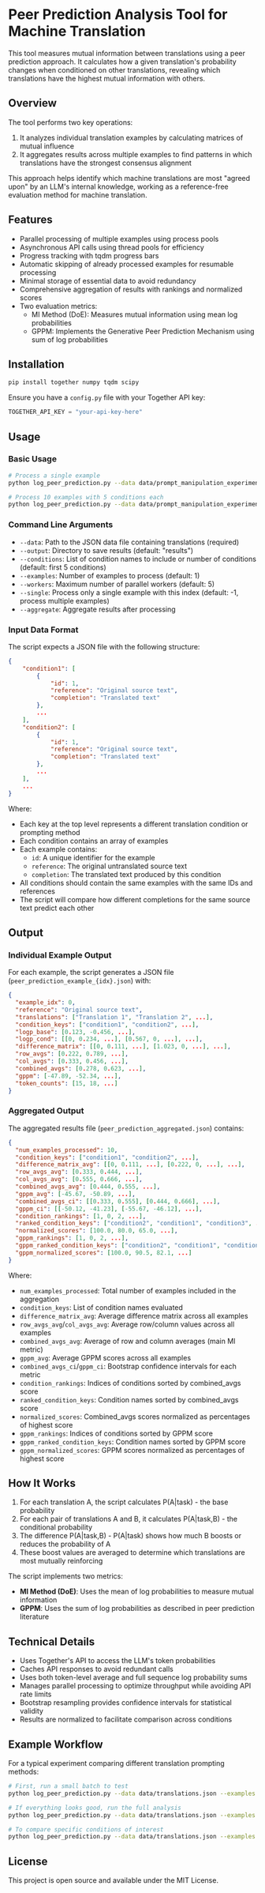 # Peer Prediction Analysis Tool for Machine Translation

This tool measures mutual information between translations using a peer prediction approach. It calculates how a given translation's probability changes when conditioned on other translations, revealing which translations have the highest mutual information with others.

## Overview

The tool performs two key operations:
1. It analyzes individual translation examples by calculating matrices of mutual influence
2. It aggregates results across multiple examples to find patterns in which translations have the strongest consensus alignment

This approach helps identify which machine translations are most "agreed upon" by an LLM's internal knowledge, working as a reference-free evaluation method for machine translation.

## Features

- Parallel processing of multiple examples using process pools
- Asynchronous API calls using thread pools for efficiency
- Progress tracking with tqdm progress bars
- Automatic skipping of already processed examples for resumable processing
- Minimal storage of essential data to avoid redundancy
- Comprehensive aggregation of results with rankings and normalized scores
- Two evaluation metrics:
  - MI Method (DoE): Measures mutual information using mean log probabilities
  - GPPM: Implements the Generative Peer Prediction Mechanism using sum of log probabilities

## Installation

```bash
pip install together numpy tqdm scipy
```

Ensure you have a `config.py` file with your Together API key:

```python
TOGETHER_API_KEY = "your-api-key-here"
```

## Usage

### Basic Usage

```bash
# Process a single example
python log_peer_prediction.py --data data/prompt_manipulation_experiment_MT_20240714_175417.json --single 0

# Process 10 examples with 5 conditions each
python log_peer_prediction.py --data data/prompt_manipulation_experiment_MT_20240714_175417.json --examples 10 --conditions 5 --aggregate
```

### Command Line Arguments

- `--data`: Path to the JSON data file containing translations (required)
- `--output`: Directory to save results (default: "results")
- `--conditions`: List of condition names to include or number of conditions (default: first 5 conditions)
- `--examples`: Number of examples to process (default: 1)
- `--workers`: Maximum number of parallel workers (default: 5)
- `--single`: Process only a single example with this index (default: -1, process multiple examples)
- `--aggregate`: Aggregate results after processing

### Input Data Format

The script expects a JSON file with the following structure:

```json
{
    "condition1": [
        {
            "id": 1,
            "reference": "Original source text",
            "completion": "Translated text"
        },
        ...
    ],
    "condition2": [
        {
            "id": 1,
            "reference": "Original source text",
            "completion": "Translated text"
        },
        ...
    ],
    ...
}
```

Where:
- Each key at the top level represents a different translation condition or prompting method
- Each condition contains an array of examples
- Each example contains:
  - `id`: A unique identifier for the example
  - `reference`: The original untranslated source text
  - `completion`: The translated text produced by this condition
- All conditions should contain the same examples with the same IDs and references
- The script will compare how different completions for the same source text predict each other

## Output

### Individual Example Output

For each example, the script generates a JSON file (`peer_prediction_example_{idx}.json`) with:

```json
{
  "example_idx": 0,
  "reference": "Original source text",
  "translations": ["Translation 1", "Translation 2", ...],
  "condition_keys": ["condition1", "condition2", ...],
  "logp_base": [0.123, -0.456, ...],
  "logp_cond": [[0, 0.234, ...], [0.567, 0, ...], ...],
  "difference_matrix": [[0, 0.111, ...], [1.023, 0, ...], ...],
  "row_avgs": [0.222, 0.789, ...],
  "col_avgs": [0.333, 0.456, ...],
  "combined_avgs": [0.278, 0.623, ...],
  "gppm": [-47.89, -52.34, ...],
  "token_counts": [15, 18, ...]
}
```

### Aggregated Output

The aggregated results file (`peer_prediction_aggregated.json`) contains:

```json
{
  "num_examples_processed": 10,
  "condition_keys": ["condition1", "condition2", ...],
  "difference_matrix_avg": [[0, 0.111, ...], [0.222, 0, ...], ...],
  "row_avgs_avg": [0.333, 0.444, ...],
  "col_avgs_avg": [0.555, 0.666, ...],
  "combined_avgs_avg": [0.444, 0.555, ...],
  "gppm_avg": [-45.67, -50.89, ...],
  "combined_avgs_ci": [[0.333, 0.555], [0.444, 0.666], ...],
  "gppm_ci": [[-50.12, -41.23], [-55.67, -46.12], ...],
  "condition_rankings": [1, 0, 2, ...],
  "ranked_condition_keys": ["condition2", "condition1", "condition3", ...],
  "normalized_scores": [100.0, 80.0, 65.0, ...],
  "gppm_rankings": [1, 0, 2, ...],
  "gppm_ranked_condition_keys": ["condition2", "condition1", "condition3", ...],
  "gppm_normalized_scores": [100.0, 90.5, 82.1, ...]
}
```

Where:
- `num_examples_processed`: Total number of examples included in the aggregation
- `condition_keys`: List of condition names evaluated
- `difference_matrix_avg`: Average difference matrix across all examples
- `row_avgs_avg`/`col_avgs_avg`: Average row/column values across all examples
- `combined_avgs_avg`: Average of row and column averages (main MI metric)
- `gppm_avg`: Average GPPM scores across all examples
- `combined_avgs_ci`/`gppm_ci`: Bootstrap confidence intervals for each metric
- `condition_rankings`: Indices of conditions sorted by combined_avgs score
- `ranked_condition_keys`: Condition names sorted by combined_avgs score
- `normalized_scores`: Combined_avgs scores normalized as percentages of highest score
- `gppm_rankings`: Indices of conditions sorted by GPPM score
- `gppm_ranked_condition_keys`: Condition names sorted by GPPM score
- `gppm_normalized_scores`: GPPM scores normalized as percentages of highest score

## How It Works

1. For each translation A, the script calculates P(A|task) - the base probability
2. For each pair of translations A and B, it calculates P(A|task,B) - the conditional probability
3. The difference P(A|task,B) - P(A|task) shows how much B boosts or reduces the probability of A
4. These boost values are averaged to determine which translations are most mutually reinforcing

The script implements two metrics:
- **MI Method (DoE)**: Uses the mean of log probabilities to measure mutual information
- **GPPM**: Uses the sum of log probabilities as described in peer prediction literature

## Technical Details

- Uses Together's API to access the LLM's token probabilities
- Caches API responses to avoid redundant calls
- Uses both token-level average and full sequence log probability sums
- Manages parallel processing to optimize throughput while avoiding API rate limits
- Bootstrap resampling provides confidence intervals for statistical validity
- Results are normalized to facilitate comparison across conditions

## Example Workflow

For a typical experiment comparing different translation prompting methods:

```bash
# First, run a small batch to test
python log_peer_prediction.py --data data/translations.json --examples 3 --conditions 5 --aggregate

# If everything looks good, run the full analysis
python log_peer_prediction.py --data data/translations.json --examples 100 --conditions 5 --workers 8 --aggregate

# To compare specific conditions of interest
python log_peer_prediction.py --data data/translations.json --examples 100 --conditions "condition1" "condition2" "condition3" --aggregate
```

## License

This project is open source and available under the MIT License.